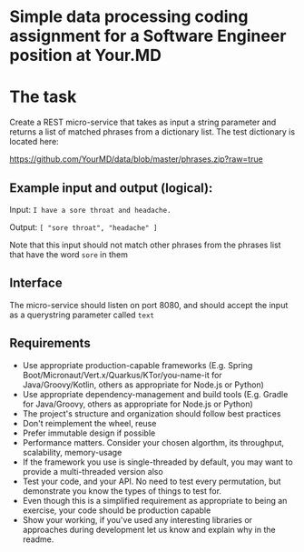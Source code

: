 # Simple data processing coding assignment for a Software Engineer position at Your.MD

# The task

Create a REST micro-service that takes as input a string 
parameter and returns a list of matched phrases from a dictionary list.
The test dictionary is located here:

https://github.com/YourMD/data/blob/master/phrases.zip?raw=true

## Example input and output (logical):

Input: ```I have a sore throat and headache.```

Output: ```[ "sore throat", "headache" ]```

Note that this input should not match other phrases from the phrases list that have the word `sore` in them

## Interface

The micro-service should listen on port 8080, and should accept the input as a querystring parameter called `text`

## Requirements

* Use appropriate production-capable frameworks (E.g. Spring Boot/Micronaut/Vert.x/Quarkus/KTor/you-name-it for Java/Groovy/Kotlin, others as appropriate for Node.js or Python)
* Use appropriate dependency-management and build tools (E.g. Gradle for Java/Groovy, others as appropriate for Node.js or Python)
* The project's structure and organization should follow best practices
* Don't reimplement the wheel, reuse
* Prefer immutable design if possible
* Performance matters. Consider your chosen algorthm, its throughput, scalability, memory-usage
* If the framework you use is single-threaded by default, you may want to provide a multi-threaded version also
* Test your code, and your API. No need to test every permutation, but demonstrate you know the types of things to test for.
* Even though this is a simplified requirement as appropriate to being an exercise, your code should be production capable
* Show your working, if you've used any interesting libraries or approaches during development let us know and explain why in the readme. 
